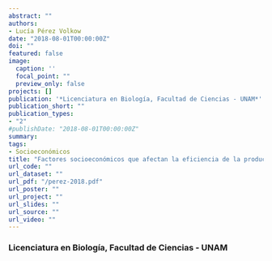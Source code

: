 ```yaml
---
abstract: ""
authors:
- Lucía Pérez Volkow
date: "2018-08-01T00:00:00Z"
doi: ""
featured: false
image:
  caption: ''
  focal_point: ""
  preview_only: false
projects: []
publication: '*Licenciatura en Biología, Facultad de Ciencias - UNAM*'
publication_short: ""
publication_types:
- "2"
#publishDate: "2018-08-01T00:00:00Z"
summary: 
tags:
- Socioeconómicos
title: "Factores socioeconómicos que afectan la eficiencia de la producción de carbón vegetal en la cuenca de Cuitzeo, Michoacán, México"
url_code: ""
url_dataset: ""
url_pdf: "/perez-2018.pdf"
url_poster: ""
url_project: ""
url_slides: ""
url_source: ""
url_video: ""
---
```

### Licenciatura en Biología, Facultad de Ciencias - UNAM

